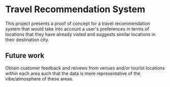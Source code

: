 # Travel Recommendation System

This project presents a proof of concept for a travel recommendation system that would take into account a user's preferences in terms of locations that they have already visted and suggests similar locations in their destination city. 

## Future work

Obtain customer feedback and reivews from venues and/or tourist locations within each area such that the data is more representative of the vibe/atmosphere of these areas. 
